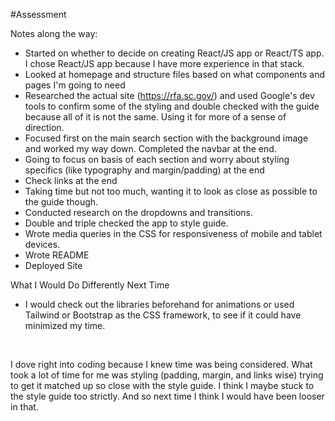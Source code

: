 #Assessment

Notes along the way:
- Started on whether to decide on creating React/JS app or React/TS app. I chose React/JS app because I have more experience in that stack.
- Looked at homepage and structure files based on what components and pages I'm going to need
- Researched the actual site (https://rfa.sc.gov/) and used Google's dev tools to confirm some of the styling and double checked with the guide because all of it is not the same. Using it for more of a sense of direction.
- Focused first on the main search section with the background image and worked my way down. Completed the navbar at the end.
- Going to focus on basis of each section and worry about styling specifics (like typography and margin/padding) at the end
- Check links at the end
- Taking time but not too much, wanting it to look as close as possible to the guide though.
- Conducted research on the dropdowns and transitions.
- Double and triple checked the app to style guide.
- Wrote media queries in the CSS for responsiveness of mobile and tablet devices.
- Wrote README
- Deployed Site

What I Would Do Differently Next Time
- I would check out the libraries beforehand for animations or used Tailwind or Bootstrap as the CSS framework, to see if it could have minimized my time. 
<br>

   I dove right into coding because I knew time was being considered. What took a lot of time for me was styling (padding, margin, and links wise) trying to get it matched up so close with the style guide. I think I maybe stuck to the style guide too strictly. And so next time I think I would have been looser in that. 

